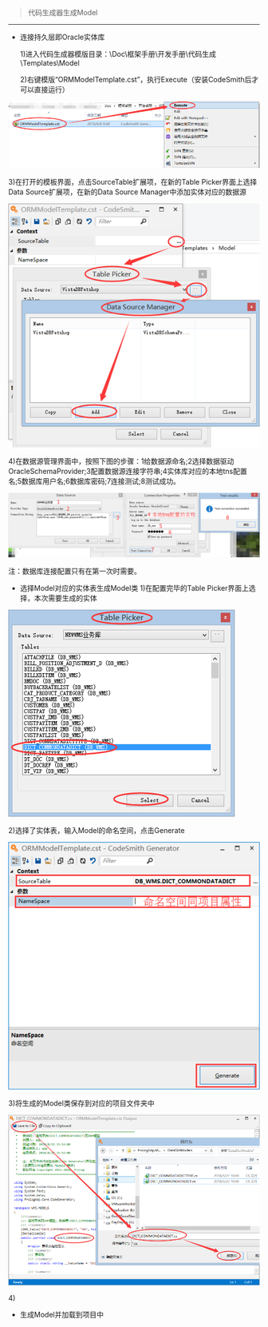 > 代码生成器生成Model

---

* 连接持久层即Oracle实体库

  1\)进入代码生成器模版目录：\Doc\框架手册\开发手册\代码生成\Templates\Model

  2\)右键模版“ORMModelTemplate.cst”，执行Execute（安装CodeSmith后才可以直接运行）

![](/assets/CodeSmithUse/01.png)

3\)在打开的模板界面，点击SourceTable扩展项，在新的Table Picker界面上选择Data Source扩展项，在新的Data Source Manager中添加实体对应的数据源

![](/assets/CodeSmithUse/02.png)

4\)在数据源管理界面中，按照下图的步骤：1给数据源命名;2选择数据驱动OracleSchemaProvider;3配置数据源连接字符串;4实体库对应的本地tns配置名;5数据库用户名;6数据库密码;7连接测试;8测试成功。

![](/assets/CodeSmithUse/03.png)

注：数据库连接配置只有在第一次时需要。

* 选择Model对应的实体表生成Model类
1\)在配置完毕的Table Picker界面上选择，本次需要生成的实体

![](/assets/CodeSmithUse/04.png)

2\)选择了实体表，输入Model的命名空间，点击Generate

![](/assets/CodeSmithUse/05.png)

3\)将生成的Model类保存到对应的项目文件夹中

![](/assets/CodeSmithUse/06.png)

4\)
* 生成Model并加载到项目中



